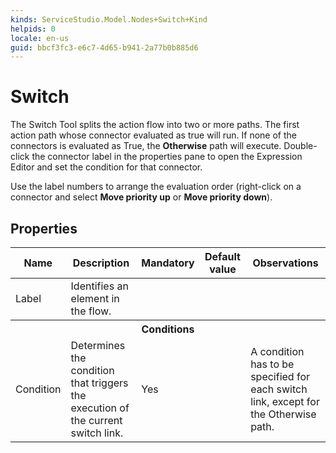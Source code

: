 ```yaml
---
kinds: ServiceStudio.Model.Nodes+Switch+Kind
helpids: 0
locale: en-us
guid: bbcf3fc3-e6c7-4d65-b941-2a77b0b885d6
---
```


# Switch

The Switch Tool splits the action flow into two or more paths. The first action path whose connector evaluated as true will run. If none of the connectors is evaluated as True, the **Otherwise** path will execute. Double-click the connector label in the properties pane to open the Expression Editor and set the condition for that connector.

Use the label numbers to arrange the evaluation order (right-click on a connector and select **Move priority up** or **Move priority down**).

## Properties

<table markdown="1">
<thead>
<tr>
<th>Name</th>
<th>Description</th>
<th>Mandatory</th>
<th>Default value</th>
<th>Observations</th>
</tr>
</thead>
<tbody>
<tr>
<td title="Label">Label</td>
<td>Identifies an element in the flow.</td>
<td></td>
<td></td>
<td></td>
</tr>
<tr >
<th colspan="5">Conditions</th>
</tr>
<tr>
<td title="Condition">Condition</td>
<td>Determines the condition that triggers the execution of the current switch link.</td>
<td>Yes</td>
<td></td>
<td>A condition has to be specified for each switch link, except for the Otherwise path.</td>
</tr>
</tbody>
</table>

